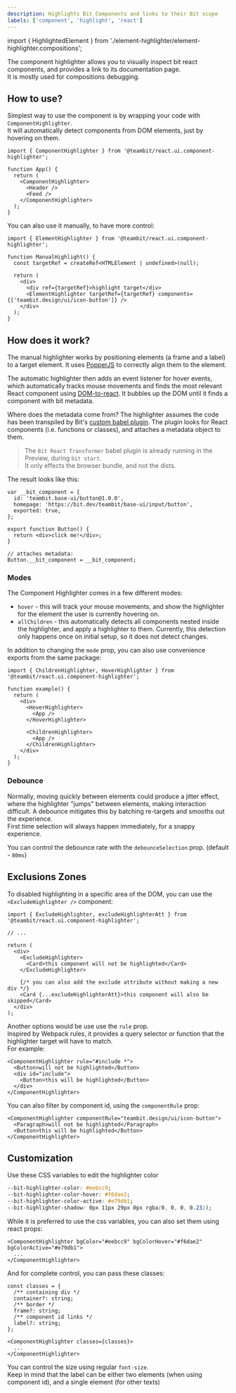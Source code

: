 ```yaml
---
description: Highlights Bit Components and links to their Bit scope
labels: ['component', 'highlight', 'react']
---
```


import { HighlightedElement } from './element-highlighter/element-highlighter.compositions';

The component highlighter allows you to visually inspect bit react components, and provides a link to its documentation page.  
It is mostly used for compositions debugging.

<HighlightedElement />

## How to use?

Simplest way to use the component is by wrapping your code with `ComponentHighlighter`.  
It will automatically detect components from DOM elements, just by hovering on them.

```tsx
import { ComponentHighlighter } from '@teambit/react.ui.component-highlighter';

function App() {
  return (
    <ComponentHighlighter>
      <Header />
      <Feed />
    </ComponentHighlighter>
  );
}
```

You can also use it manually, to have more control:

```tsx
import { ElementHighlighter } from '@teambit/react.ui.component-highlighter';

function ManualHighlight() {
  const targetRef = createRef<HTMLElement | undefined>(null);

  return (
    <div>
      <div ref={targetRef}>highlight target</div>
      <ElementHighlighter targetRef={targetRef} components={['teambit.design/ui/icon-button']} />
    </div>
  );
}
```

## How does it work?

The manual highlighter works by positioning elements (a frame and a label) to a target element. It uses [PopperJS](https://popper.js.org/) to correctly align them to the element.

The automatic highlighter then adds an event listener for hover events, which automatically tracks mouse movements and finds the most relevant React component using [DOM-to-react](https://bit.dev/teambit/react/modules/dom-to-react). It bubbles up the DOM until it finds a component with bit metadata.

Where does the metadata come from? The highlighter assumes the code has been transpiled by Bit's [custom babel plugin](https://bit.dev/teambit/react/babel/bit-react-transformer). The plugin looks for React components (i.e. functions or classes), and attaches a metadata object to them.

> The `Bit React Transformer` babel plugin is already running in the Preview, during `bit start`.  
> It only effects the browser bundle, and not the dists.

The result looks like this:

```tsx
var __bit_component = {
  id: 'teambit.base-ui/button@1.0.0',
  homepage: 'https://bit.dev/teambit/base-ui/input/button',
  exported: true,
};

export function Button() {
  return <div>click me!</div>;
}

// attaches metadata:
Button.__bit_component = __bit_component;
```

### Modes

The Component Highlighter comes in a few different modes:

- `hover` - this will track your mouse movements, and show the highlighter for the element the user is currently hovering on.
- `allChildren` - this automatically detects all components nested inside the highlighter, and apply a highlighter to them. Currently, this detection only happens once on initial setup, so it does not detect changes.

In addition to changing the `mode` prop, you can also use convenience exports from the same package:

```tsx
import { ChildrenHighlighter, HoverHighlighter } from '@teambit/react.ui.component-highlighter';

function example() {
  return (
    <div>
      <HoverHighlighter>
        <App />
      </HoverHighlighter>

      <ChildrenHighlighter>
        <App />
      </ChildrenHighlighter>
    </div>
  );
}
```

### Debounce

Normally, moving quickly between elements could produce a jitter effect, where the highlighter "jumps" between elements, making interaction difficult.
A debounce mitigates this by batching re-targets and smooths out the experience.  
First time selection will always happen immediately, for a snappy experience.

You can control the debounce rate with the `debounceSelection` prop. (default - `80ms`)

## Exclusions Zones

To disabled highlighting in a specific area of the DOM, you can use the `<ExcludeHighlighter />` component:

```tsx
import { ExcludeHighlighter, excludeHighlighterAtt } from '@teambit/react.ui.component-highlighter';

// ...

return (
  <div>
    <ExcludeHighlighter>
      <Card>this component will not be highlighted</Card>
    </ExcludeHighlighter>

    {/* you can also add the exclude attribute without making a new div */}
    <Card {...excludeHighlighterAtt}>this component will also be skipped</Card>
  </div>
);
```

Another options would be use use the `rule` prop.  
Inspired by Webpack rules, it provides a query selector or function that the highlighter target will have to match.  
For example:

```tsx
<ComponentHighlighter rule="#include *">
  <Button>will not be highlighted</Button>
  <div id="include">
    <Button>this will be highlighted</Button>
  </div>
</ComponentHighlighter>
```

You can also filter by component id, using the `componentRule` prop:

```tsx
<ComponentHighlighter componentRule="teambit.design/ui/icon-button">
  <Paragraph>will not be highlighted</Paragraph>
  <Button>this will be highlighted</Button>
</ComponentHighlighter>
```

## Customization

Use these CSS variables to edit the highlighter color

```css
--bit-highlighter-color: #eebcc9;
--bit-highlighter-color-hover: #f6dae2;
--bit-highlighter-color-active: #e79db1;
--bit-highlighter-shadow: 0px 11px 29px 0px rgba(0, 0, 0, 0.23));
```

While it is preferred to use the css variables, you can also set them using react props:

```tsx
<ComponentHighlighter bgColor="#eebcc9" bgColorHover="#f6dae2" bgColorActive="#e79db1">
  ...
</ComponentHighlighter>
```

And for complete control, you can pass these classes:

```tsx
const classes = {
  /** containing div */
  container?: string;
  /** border */
  frame?: string;
  /** component id links */
  label?: string;
};

<ComponentHighlighter classes={classes}>
  ...
</ComponentHighlighter>
```

You can control the size using regular `font-size`.  
Keep in mind that the label can be either two elements (when using component id), and a single element (for other texts)
